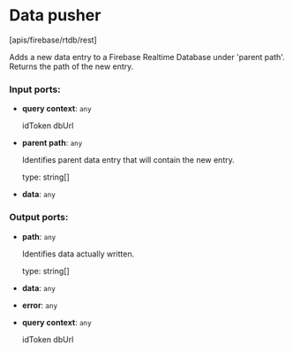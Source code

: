 # Data pusher

[apis/firebase/rtdb/rest]

Adds a new data entry to a Firebase Realtime Database under 'parent path'.
Returns the path of the new entry.

### Input ports:

* __query context__: `any`

    idToken
    dbUrl


* __parent path__: `any`

    Identifies parent data entry that will contain the new entry.
    
    type: string[]


* __data__: `any`

### Output ports:

* __path__: `any`

    Identifies data actually written.
    
    type: string[]


* __data__: `any`


* __error__: `any`


* __query context__: `any`

    idToken
    dbUrl

